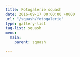 ```yaml
---
title: Fotogalerie squash
date: 2016-09-17 00:00:00 +0000
url: "/squash/fotogalerie"
type: gallery-list
tag-list: squash
menu:
  main:
    parent: squash

---
```

